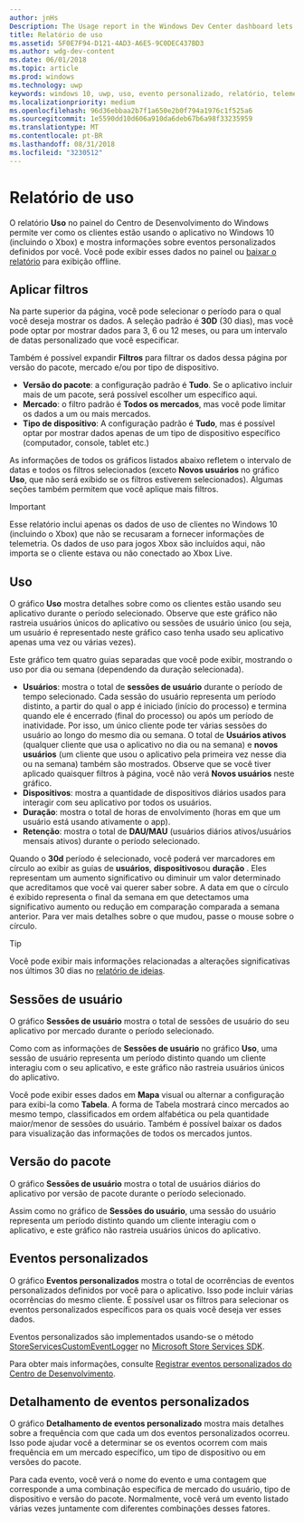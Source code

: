 ```yaml
---
author: jnHs
Description: The Usage report in the Windows Dev Center dashboard lets you see how customers are using your app.
title: Relatório de uso
ms.assetid: 5F0E7F94-D121-4AD3-A6E5-9C0DEC437BD3
ms.author: wdg-dev-content
ms.date: 06/01/2018
ms.topic: article
ms.prod: windows
ms.technology: uwp
keywords: windows 10, uwp, uso, evento personalizado, relatório, telemetria, sessões de usuário
ms.localizationpriority: medium
ms.openlocfilehash: 96d36ebbaa2b7f1a650e2b0f794a1976c1f525a6
ms.sourcegitcommit: 1e5590dd10d606a910da6deb67b6a98f33235959
ms.translationtype: MT
ms.contentlocale: pt-BR
ms.lasthandoff: 08/31/2018
ms.locfileid: "3230512"
---
```

# <a name="usage-report"></a>Relatório de uso


O relatório **Uso** no painel do Centro de Desenvolvimento do Windows permite ver como os clientes estão usando o aplicativo no Windows 10 (incluindo o Xbox) e mostra informações sobre eventos personalizados definidos por você. Você pode exibir esses dados no painel ou [baixar o relatório](download-analytic-reports.md) para exibição offline.


## <a name="apply-filters"></a>Aplicar filtros

Na parte superior da página, você pode selecionar o período para o qual você deseja mostrar os dados. A seleção padrão é **30D** (30 dias), mas você pode optar por mostrar dados para 3, 6 ou 12 meses, ou para um intervalo de datas personalizado que você especificar.

Também é possível expandir **Filtros** para filtrar os dados dessa página por versão do pacote, mercado e/ou por tipo de dispositivo.

-   **Versão do pacote**: a configuração padrão é **Tudo**. Se o aplicativo incluir mais de um pacote, será possível escolher um específico aqui.
-   **Mercado**: o filtro padrão é **Todos os mercados**, mas você pode limitar os dados a um ou mais mercados.
-   **Tipo de dispositivo**: A configuração padrão é **Tudo**, mas é possível optar por mostrar dados apenas de um tipo de dispositivo específico (computador, console, tablet etc.)

As informações de todos os gráficos listados abaixo refletem o intervalo de datas e todos os filtros selecionados (exceto **Novos usuários** no gráfico **Uso**, que não será exibido se os filtros estiverem selecionados). Algumas seções também permitem que você aplique mais filtros.

> [!IMPORTANT]
> Esse relatório inclui apenas os dados de uso de clientes no Windows 10 (incluindo o Xbox) que não se recusaram a fornecer informações de telemetria. Os dados de uso para jogos Xbox são incluídos aqui, não importa se o cliente estava ou não conectado ao Xbox Live. 


## <a name="usage"></a>Uso

O gráfico **Uso** mostra detalhes sobre como os clientes estão usando seu aplicativo durante o período selecionado. Observe que este gráfico não rastreia usuários únicos do aplicativo ou sessões de usuário único (ou seja, um usuário é representado neste gráfico caso tenha usado seu aplicativo apenas uma vez ou várias vezes).

Este gráfico tem quatro guias separadas que você pode exibir, mostrando o uso por dia ou semana (dependendo da duração selecionada).

- **Usuários**: mostra o total de **sessões de usuário** durante o período de tempo selecionado. Cada sessão do usuário representa um período distinto, a partir do qual o app é iniciado (início do processo) e termina quando ele é encerrado (final do processo) ou após um período de inatividade. Por isso, um único cliente pode ter várias sessões do usuário ao longo do mesmo dia ou semana. O total de **Usuários ativos** (qualquer cliente que usa o aplicativo no dia ou na semana) e **novos usuários** (um cliente que usou o aplicativo pela primeira vez nesse dia ou na semana) também são mostrados. Observe que se você tiver aplicado quaisquer filtros à página, você não verá **Novos usuários** neste gráfico.
- **Dispositivos**: mostra a quantidade de dispositivos diários usados para interagir com seu aplicativo por todos os usuários.
- **Duração**: mostra o total de horas de envolvimento (horas em que um usuário está usando ativamente o app).
- **Retenção**: mostra o total de **DAU/MAU** (usuários diários ativos/usuários mensais ativos) durante o período selecionado.

Quando o **30d** período é selecionado, você poderá ver marcadores em círculo ao exibir as guias de **usuários**, **dispositivos**ou **duração** . Eles representam um aumento significativo ou diminuir um valor determinado que acreditamos que você vai querer saber sobre. A data em que o círculo é exibido representa o final da semana em que detectamos uma significativo aumento ou redução em comparação comparada a semana anterior. Para ver mais detalhes sobre o que mudou, passe o mouse sobre o círculo.  

> [!TIP]
> Você pode exibir mais informações relacionadas a alterações significativas nos últimos 30 dias no [relatório de ideias](insights-report.md).


## <a name="user-sessions"></a>Sessões de usuário

O gráfico **Sessões de usuário** mostra o total de sessões de usuário do seu aplicativo por mercado durante o período selecionado.

Como com as informações de **Sessões de usuário** no gráfico **Uso**, uma sessão de usuário representa um período distinto quando um cliente interagiu com o seu aplicativo, e este gráfico não rastreia usuários únicos do aplicativo.

Você pode exibir esses dados em **Mapa** visual ou alternar a configuração para exibi-la como **Tabela**. A forma de Tabela mostrará cinco mercados ao mesmo tempo, classificados em ordem alfabética ou pela quantidade maior/menor de sessões do usuário. Também é possível baixar os dados para visualização das informações de todos os mercados juntos.


## <a name="package-version"></a>Versão do pacote

O gráfico **Sessões de usuário** mostra o total de usuários diários do aplicativo por versão de pacote durante o período selecionado.

Assim como no gráfico de **Sessões do usuário**, uma sessão do usuário representa um período distinto quando um cliente interagiu com o aplicativo, e este gráfico não rastreia usuários únicos do aplicativo.


## <a name="custom-events"></a>Eventos personalizados

O gráfico **Eventos personalizados** mostra o total de ocorrências de eventos personalizados definidos por você para o aplicativo. Isso pode incluir várias ocorrências do mesmo cliente. É possível usar os filtros para selecionar os eventos personalizados específicos para os quais você deseja ver esses dados.

Eventos personalizados são implementados usando-se o método [StoreServicesCustomEventLogger](https://docs.microsoft.com/en-us/uwp/api/microsoft.services.store.engagement.storeservicescustomeventlogger.log) no [Microsoft Store Services SDK](../monetize/microsoft-store-services-sdk.md).

Para obter mais informações, consulte [Registrar eventos personalizados do Centro de Desenvolvimento](../monetize/log-custom-events-for-dev-center.md).


## <a name="custom-events-breakdown"></a>Detalhamento de eventos personalizados

O gráfico **Detalhamento de eventos personalizado** mostra mais detalhes sobre a frequência com que cada um dos eventos personalizados ocorreu. Isso pode ajudar você a determinar se os eventos ocorrem com mais frequência em um mercado específico, um tipo de dispositivo ou em versões do pacote.

Para cada evento, você verá o nome do evento e uma contagem que corresponde a uma combinação específica de mercado do usuário, tipo de dispositivo e versão do pacote. Normalmente, você verá um evento listado várias vezes juntamente com diferentes combinações desses fatores. 




 
